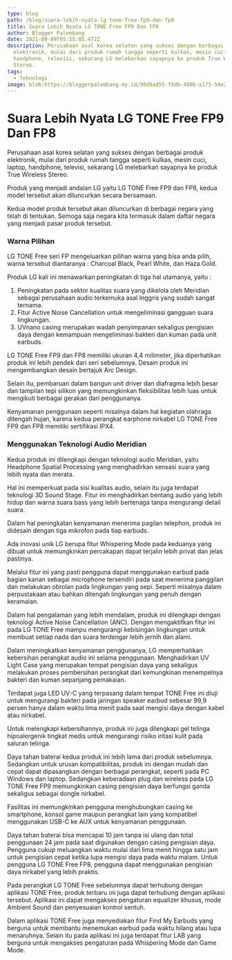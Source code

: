 ```yaml
---
type: blog
path: /blog/suara-lebih-nyata-lg-tone-free-fp9-dan-fp8
title: Suara Lebih Nyata LG TONE Free FP9 Dan FP8
author: Blogger Palembang
date: 2021-09-09T05:55:05.472Z
description: Perusahaan asal korea selatan yang sukses dengan berbagai produk
  elektronik, mulai dari produk rumah tangga seperti kulkas, mesin cuci, laptop,
  handphone, televisi, sekarang LG melebarkan sayapnya ke produk True Wireless
  Stereo.
tags:
  - Teknologi
image: blob:https://bloggerpalembang.my.id/90d9a455-f5db-4806-a173-54e24665f34a
---
```

# Suara Lebih Nyata LG TONE Free FP9 Dan FP8

Perusahaan asal korea selatan yang sukses dengan berbagai produk elektronik, mulai dari produk rumah tangga seperti kulkas, mesin cuci, laptop, handphone, televisi, sekarang LG melebarkan sayapnya ke produk True Wireless Stereo.

Produk yang menjadi andalan LG yaitu LG TONE Free FP9 dan FP8, kedua model tersebut akan diluncurkan secara bersamaan.

Kedua model produk tersebut akan diluncurkan di berbagai negara yang telah di tentukan. Semoga saja negara kita termasuk dalam daftar negara yang menjadi pasar produk tersebut.

### Warna Pilihan

LG TONE Free seri FP mengeluarkan pilihan warna yang bisa anda pilih, warna tersebut diantaranya : Charcoal Black, Pearl White, dan Haza Gold.

Produk LG kali ini menawarkan peningkatan di tiga hal utamanya, yaitu :

1. Peningkatan pada sektor kualitas suara yang dikelola oleh Meridian sebagai perusahaan audio terkemuka asal Inggris yang sudah sangat ternama.
2. Fitur Active Noise Cancellation untuk mengeliminasi gangguan suara lingkungan.
3. UVnano casing merupakan wadah penyimpanan sekaligus pengisian daya dengan kemampuan mengeliminasi bakteri dan kuman pada unit earbuds.

LG TONE Free FP9 dan FP8 memiliki ukuran 4,4 milimeter, jika diperhatikan produk ini lebih pendek dari seri sebelumnya. Desain produk ini mengembangkan desain bertajuk Arc Design.

Selain itu, pembaruan dalam bangun unit driver dan diafragma lebih besar dan tampilan tepi silikon yang memungkinkan fleksibilitas lebih luas untuk mengikuti berbagai gerakan dari penggunanya.

Kenyamanan penggunaan seperti misalnya dalam hal kegiatan olahraga ditengah hujan, karena kedua perangkat earphone nirkabel LG TONE Free FP9 dan FP8 memiliki sertifikasi IPX4.

### Menggunakan Teknologi Audio Meridian

Kedua produk ini dilengkapi dengan teknologi audio Meridian, yaitu Headphone Spatial Processing yang menghadirkan sensasi suara yang lebih nyata dan merata.

Hal ini memperkuat pada sisi kualitas audio, selain itu juga terdapat teknologi 3D Sound Stage. Fitur ini menghadirkan bentang audio yang lebih hidup dan warna suara bass yang lebih bertenaga tanpa mengurangi detail suara.

Dalam hal peningkatan kenyamanan menerima pagilan telephon, produk ini didesain dengan tiga mikrofon pada tiap earbuds.

Ada inovasi unik LG berupa fitur Whispering Mode pada keduanya yang dibuat untuk memungkinkan percakapan dapat terjalin lebih privat dan jelas pastinya.

Melalui fitur ini yang pasti pengguna dapat menggunakan earbud pada bagian kanan sebagai microphone tersendiri pada saat menerima panggilan dan melakukan obrolan pada lingkungan yang sepi. Seperti misalnya dalam perpustakaan atau bahkan ditengah lingkungan yang penuh dengan keramaian.

Dalam hal pengalaman yang lebih mendalam, produk ini dilengkapi dengan teknologi Active Noise Cancellation (ANC). Dengan mengaktifkan fitur ini pada LG TONE Free mampu mengurangi kebisingan lingkungan untuk membuat setiap nada dan suara terdengar lebih jernih dan alami. 

Dalam meningkatkan kenyamanan penggunanya, LG memperhatikan kebersihan perangkat audio ini selama penggunaan. Menghadirkan UV Light Case yang merupakan tempat pengisian daya yang sekaligus melakukan proses pembersihan perangkat dari kemungkinan menempelnya bakteri dan kuman sepanjang pemakaian.

Terdapat juga LED UV-C yang terpasang dalam tempat TONE Free ini diuji untuk mengurangi bakteri pada jaringan speaker earbud sebesar 99,9 persen hanya dalam waktu lima menit pada saat mengisi daya dengan kabel atau nirkabel.

Untuk melengkapi kebersihannya, produk ini juga dilengkapi gel telinga hipoalergenik tingkat medis untuk mengurangi risiko iritasi kulit pada saluran telinga.

Daya tahan baterai kedua produk ini lebih lama dari produk sebelumnya. Sedangkan untuk urusan kompatibilitas, produk ini dengan mudah dan cepat dapat dipasangkan dengan berbagai perangkat, seperti pada PC Windows dan laptop. Sedangkan keberadaan plug dan wireless pada LG TONE Free FP9 memungkinkan casing pengisian daya berfungsi ganda sekaligus sebagai dongle nirkabel.

Fasilitas ini memungkinkan pengguna menghubungkan casing ke smartphone, konsol game maupun perangkat lain yang kompatibel menggunakan USB-C ke AUX untuk kenyamanan penggunaan.

Daya tahan baterai bisa mencapai 10 jam tanpa isi ulang dan total penggunaan 24 jam pada saat digunakan dengan casing pengisian daya. Pengguna cukup meluangkan waktu mulai dari lima menit hingga satu jam untuk pengisian cepat ketika lupa mengisi daya pada waktu malam. Untuk pengguna LG TONE Free FP8, pengguna dapat menggunakan pengisian daya nirkabel yang lebih praktis.

Pada perangkat LG TONE Free sebelumnya dapat terhubung dengan aplikasi TONE Free, produk terbaru ini juga dapat terhubung dengan aplikasi tersebut. Aplikasi ini dapat mengakses pengaturan equalizer khusus, mode Ambient Sound dan penyesuaian kontrol sentuh. 

Dalam aplikasi TONE Free juga menyediakan fitur Find My Earbuds yang berguna untuk membantu menemukan earbud pada waktu hilang atau lupa menaruhnya. Selain itu pada aplikasi ini juga terdapat fitur LAB yang berguna untuk mengakses pengaturan pada Whispering Mode dan Game Mode.